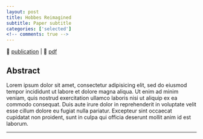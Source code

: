```yaml
---
layout: post
title: Hobbes Reimagined
subtitle: Paper subtitle
categories: ['selected']
<!-- comments: true -->
---
```


🔗 <a href="TODO">publication</a> | 🔗 <a href="TODO">pdf</a>

<h2>Abstract</h2>
Lorem ipsum dolor sit amet, consectetur adipisicing elit, sed do eiusmod
tempor incididunt ut labore et dolore magna aliqua. Ut enim ad minim veniam,
quis nostrud exercitation ullamco laboris nisi ut aliquip ex ea commodo
consequat. Duis aute irure dolor in reprehenderit in voluptate velit esse
cillum dolore eu fugiat nulla pariatur. Excepteur sint occaecat cupidatat non
proident, sunt in culpa qui officia deserunt mollit anim id est laborum.


<p class="spacer"></p>
<hr>
<p class="spacer"></p>


